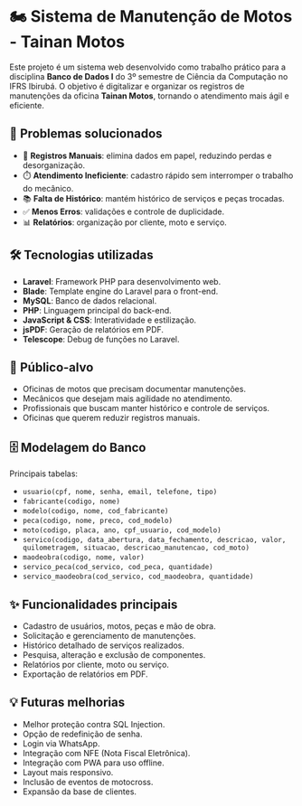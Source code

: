 # 🏍️ Sistema de Manutenção de Motos - Tainan Motos

Este projeto é um sistema web desenvolvido como trabalho prático para a disciplina **Banco de Dados I** do 3º semestre de Ciência da Computação no IFRS Ibirubá. O objetivo é digitalizar e organizar os registros de manutenções da oficina **Tainan Motos**, tornando o atendimento mais ágil e eficiente.

## 📌 Problemas solucionados

- 📄 **Registros Manuais**: elimina dados em papel, reduzindo perdas e desorganização.
- ⏱️ **Atendimento Ineficiente**: cadastro rápido sem interromper o trabalho do mecânico.
- 📚 **Falta de Histórico**: mantém histórico de serviços e peças trocadas.
- ✅ **Menos Erros**: validações e controle de duplicidade.
- 📊 **Relatórios**: organização por cliente, moto e serviço.

## 🛠️ Tecnologias utilizadas

- **Laravel**: Framework PHP para desenvolvimento web.
- **Blade**: Template engine do Laravel para o front-end.
- **MySQL**: Banco de dados relacional.
- **PHP**: Linguagem principal do back-end.
- **JavaScript & CSS**: Interatividade e estilização.
- **jsPDF**: Geração de relatórios em PDF.
- **Telescope**: Debug de funções no Laravel.

## 👥 Público-alvo

- Oficinas de motos que precisam documentar manutenções.
- Mecânicos que desejam mais agilidade no atendimento.
- Profissionais que buscam manter histórico e controle de serviços.
- Oficinas que querem reduzir registros manuais.

## 🗄️ Modelagem do Banco

Principais tabelas:

- `usuario(cpf, nome, senha, email, telefone, tipo)`
- `fabricante(codigo, nome)`
- `modelo(codigo, nome, cod_fabricante)`
- `peca(codigo, nome, preco, cod_modelo)`
- `moto(codigo, placa, ano, cpf_usuario, cod_modelo)`
- `servico(codigo, data_abertura, data_fechamento, descricao, valor, quilometragem, situacao, descricao_manutencao, cod_moto)`
- `maodeobra(codigo, nome, valor)`
- `servico_peca(cod_servico, cod_peca, quantidade)`
- `servico_maodeobra(cod_servico, cod_maodeobra, quantidade)`

## ✨ Funcionalidades principais

- Cadastro de usuários, motos, peças e mão de obra.
- Solicitação e gerenciamento de manutenções.
- Histórico detalhado de serviços realizados.
- Pesquisa, alteração e exclusão de componentes.
- Relatórios por cliente, moto ou serviço.
- Exportação de relatórios em PDF.

## 💡 Futuras melhorias

- Melhor proteção contra SQL Injection.
- Opção de redefinição de senha.
- Login via WhatsApp.
- Integração com NFE (Nota Fiscal Eletrônica).
- Integração com PWA para uso offline.
- Layout mais responsivo.
- Inclusão de eventos de motocross.
- Expansão da base de clientes.

